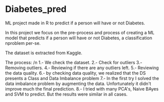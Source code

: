 # Diabetes_pred
ML project made in R to predict if a person will have or not Diabetes.

In this project we focus on the pre-process and process of creating a ML model that predicts if a person will have or not Diabetes, a classification nproblem per-se.

The dataset is extracted from Kaggle.

The process: /n
1.- We check the dataset.
2.- Check for outliers
3.- Removing outliers.
4.- Reviewing if there are any outliers left.
5.- Reviewing the data quality.
6.- by checking data quality, we realized that the DS presents a Class and Data Imbalance problem
7.- In the first try I solved the data imbalance problem by augmenting the data. Unfortunately it didn't improve much the final prediction.
8.- I tried with many PCA's, Naive BAyes and SVM to predict. But the results were similar in all cases.




